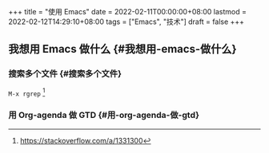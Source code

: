 +++
title = "使用 Emacs"
date = 2022-02-11T00:00:00+08:00
lastmod = 2022-02-12T14:29:10+08:00
tags = ["Emacs", "技术"]
draft = false
+++

## 我想用 Emacs 做什么 {#我想用-emacs-做什么}


### 搜索多个文件 {#搜索多个文件}

`M-x rgrep`&nbsp;[^fn:1]


### 用 Org-agenda 做 GTD {#用-org-agenda-做-gtd}

[^fn:1]: <https://stackoverflow.com/a/1331300>